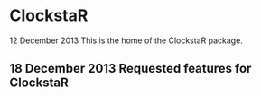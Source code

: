 ClockstaR
=========
12 December 2013
This is the home of the ClockstaR package. 

18 December 2013
Requested features for ClockstaR
--------------------------------
